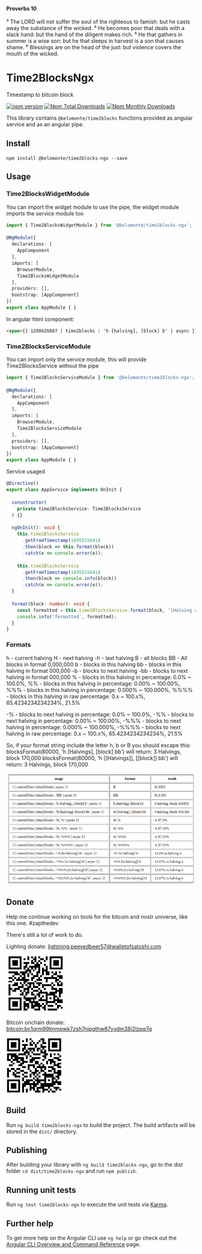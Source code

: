 #### Proverbs 10
³ The LORD will not suffer the soul of the righteous to famish: but he casts away the substance of the wicked.
⁴ He becomes poor that deals with a slack hand: but the hand of the diligent makes rich.
⁵ He that gathers in summer is a wise son: but he that sleeps in harvest is a son that causes shame.
⁶ Blessings are on the head of the just: but violence covers the mouth of the wicked. 

# Time2BlocksNgx
Timestamp to bitcoin block

[![npm version](https://badge.fury.io/js/@belomonte%2Ftime2blocks-ngx.svg)](https://github.com/antonioconselheiro/time2blocks-ngx)
[![Npm Total Downloads](https://img.shields.io/npm/dt/@belomonte/time2blocks-ngx.svg)](https://github.com/antonioconselheiro/time2blocks-ngx)
[![Npm Monthly Downloads](https://img.shields.io/npm/dm/@belomonte/time2blocks-ngx.svg)](https://github.com/antonioconselheiro/time2blocks-ngx)

This library contains `@belomonte/time2blocks` functions provided as angular service and as an angular pipe.

## Install
```npm install @belomonte/time2blocks-ngx --save```

## Usage
### Time2BlocksWidgetModule
You can import the widget module to use the pipe, the widget module imports the service module too
```typescript
import { Time2BlocksWidgetModule } from '@belomonte/time2blocks-ngx';

@NgModule({
  declarations: [
    AppComponent
  ],
  imports: [
    BrowserModule,
    Time2BlocksWidgetModule
  ],
  providers: [],
  bootstrap: [AppComponent]
})
export class AppModule { }
```

In angular html component:
```html
<span>{{ 1280426887 | time2blocks : 'h [halving], [block] b' | async }}</span>
```

### Time2BlocksServiceModule
You can import only the service module, this will provide Time2BlocksService without the pipe
```typescript
import { Time2BlocksServiceModule } from '@belomonte/time2blocks-ngx';

@NgModule({
  declarations: [
    AppComponent
  ],
  imports: [
    BrowserModule,
    Time2BlocksServiceModule
  ],
  providers: [],
  bootstrap: [AppComponent]
})
export class AppModule { }
```

Service usaged
```typescript
@Directive()
export class AppService implements OnInit {

  consntructor(
    private time2BlocksService: Time2BlocksService
  ) {}

  ngOnInit(): void {
    this.time2BlocksService
      .getFromTimestamp(1695915641)
      .then(block => this.format(block))
      .catch(e => console.error(e));

    this.time2BlocksService
      .getFromTimestamp(1695915641)
      .then(block => console.info(block))
      .catch(e => console.error(e));
  }

  format(block: number): void {
    const formatted = this.time2BlocksService.format(block, '[Halving count down:] -%% [to halving] H');
    console.info('formatted', formatted);
  }
}
```

### Formats
h - current halving
H - next halving
-h - last halving
B - all blocks
BB - All blocks in format 0,000,000
b - blocks in this halving
bb - blocks in this halving in format 000,000
-b - blocks to next halving
-bb - blocks to next halving in format 000,000
% - blocks in this halving in percentage: 0.0% ~ 100.0%, 
%% - blocks in this halving in percentage: 0.00% ~ 100.00%, 
%%% - blocks in this halving in percentage: 0.000% ~ 100.000%, 
%%%% - blocks in this halving in raw percentage: 0.x ~ 100.x%, 65.4234234234234%, 21.5%

-% - blocks to next halving in percentage: 0.0% ~ 100.0%, 
-%% - blocks to next halving in percentage: 0.00% ~ 100.00%, 
-%%% - blocks to next halving in percentage: 0.000% ~ 100.000%, 
-%%%% - blocks to next halving in raw percentage: 0.x ~ 100.x%, 65.4234234234234%, 21.5%

So, if your format string include the letter h, b or B you should escape this:
blocksFormat(80000, 'h [Halvings], [block] bb') will return: 3 Halvings, block 170,000
blocksFormat(80000, 'h [[Halvings]], [[block]] bb') will return: 3 Halvings, block 170,000

![formats](https://raw.githubusercontent.com/antonioconselheiro/time2blocks-ngx/master/imgs/time2blocks.png)

## Donate
Help me continue working on tools for the bitcoin and nostr universe, like this one. #zapthedev

There's still a lot of work to do.

Lighting donate: [lightning:peevedbeer57@walletofsatoshi.com](lightning:peevedbeer57@walletofsatoshi.com)

![zap me with lighting network](https://raw.githubusercontent.com/antonioconselheiro/time2blocks/master/imgs/qrcode-wallet-lighting.png)

Bitcoin onchain donate: [bitcoin:bc1qrm99lmmpwk7zsh7njpgthw87yvdm38j2lzpq7q](bitcoin:bc1qrm99lmmpwk7zsh7njpgthw87yvdm38j2lzpq7q)

![on-chain transfer](https://raw.githubusercontent.com/antonioconselheiro/time2blocks/master/imgs/qrcode-wallet-bitcoin.png)

## Build

Run `ng build time2blocks-ngx` to build the project. The build artifacts will be stored in the `dist/` directory.

## Publishing

After building your library with `ng build time2blocks-ngx`, go to the dist folder `cd dist/time2blocks-ngx` and run `npm publish`.

## Running unit tests

Run `ng test time2blocks-ngx` to execute the unit tests via [Karma](https://karma-runner.github.io).

## Further help

To get more help on the Angular CLI use `ng help` or go check out the [Angular CLI Overview and Command Reference](https://angular.io/cli) page.
